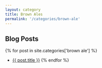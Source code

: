 ```yaml
---
layout: category
title: Brown Ales
permalink: '/categories/brown-ale'
---
```


## Blog Posts

{% for post in site.categories['brown ale'] %}
  * <a href="{{post.url}}"  target="_self">{{ post.title }}</a>
{% endfor %}
